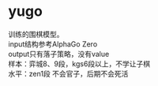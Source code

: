 # yugo
训练的围棋模型。\
input结构参考AlphaGo Zero\
output只有落子策略，没有value\
样本：弈城8、9段，kgs6段以上，不学让子棋\
水平：zen1段 不会官子，后期不会死活
